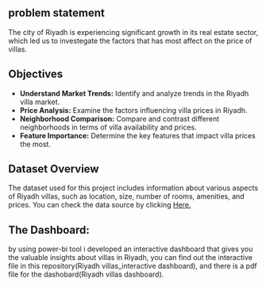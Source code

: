 
## problem statement
The city of Riyadh is experiencing significant growth in its real estate sector, which led us to investegate the factors
that has most affect on the price of villas.

## Objectives
- **Understand Market Trends:** Identify and analyze trends in the Riyadh villa market.
- **Price Analysis:** Examine the factors influencing villa prices in Riyadh.
- **Neighborhood Comparison:** Compare and contrast different neighborhoods in terms of villa availability and prices.
- **Feature Importance:** Determine the key features that impact villa prices the most.

## Dataset Overview
The dataset used for this project includes information about various aspects of Riyadh villas,
such as location, size, number of rooms, amenities, and prices.
You can check the data source by clicking  [Here.](https://www.kaggle.com/datasets/reemamuhammed/riyadh-villas-aqar)

## The Dashboard:
by using power-bi tool i developed an interactive dashboard that gives you the valuable insights about villas in Riyadh, you can
find out the interactive file in this repository(Riyadh villas_interactive dashboard), and there is a pdf file for the dashobard(Riyadh villas dashboard). 